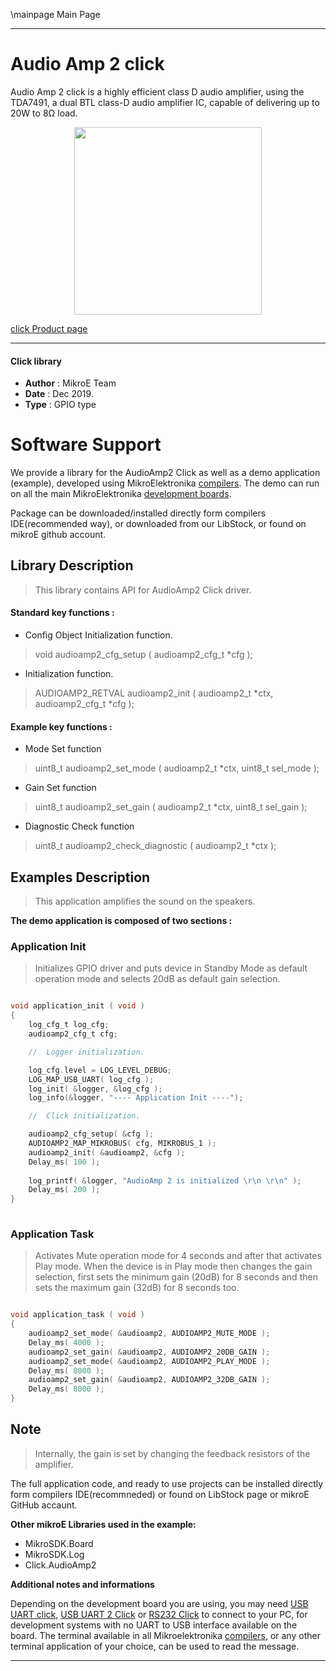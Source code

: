 \mainpage Main Page
 
 

---
# Audio Amp 2 click

Audio Amp 2 click is a highly efficient class D audio amplifier, using the TDA7491, a dual BTL class-D audio amplifier IC, capable of delivering up to 20W to 8Ω load.

<p align="center">
  <img src="http://download.mikroe.com/images/click_for_ide/audioamp2_click.png" height=300px>
</p>

[click Product page](<https://www.mikroe.com/audioamp-2-click>)

---


#### Click library 

- **Author**        : MikroE Team
- **Date**          : Dec 2019.
- **Type**          : GPIO type


# Software Support

We provide a library for the AudioAmp2 Click 
as well as a demo application (example), developed using MikroElektronika 
[compilers](http://shop.mikroe.com/compilers). 
The demo can run on all the main MikroElektronika [development boards](http://shop.mikroe.com/development-boards).

Package can be downloaded/installed directly form compilers IDE(recommended way), or downloaded from our LibStock, or found on mikroE github account. 

## Library Description

> This library contains API for AudioAmp2 Click driver.

#### Standard key functions :

- Config Object Initialization function.
> void audioamp2_cfg_setup ( audioamp2_cfg_t *cfg ); 
 
- Initialization function.
> AUDIOAMP2_RETVAL audioamp2_init ( audioamp2_t *ctx, audioamp2_cfg_t *cfg );

#### Example key functions :

- Mode Set function
> uint8_t audioamp2_set_mode ( audioamp2_t *ctx, uint8_t sel_mode );
 
- Gain Set function
> uint8_t audioamp2_set_gain ( audioamp2_t *ctx, uint8_t sel_gain );

- Diagnostic Check function
> uint8_t audioamp2_check_diagnostic ( audioamp2_t *ctx );

## Examples Description

> This application amplifies the sound on the speakers.

**The demo application is composed of two sections :**

### Application Init 

> Initializes GPIO driver and puts device in Standby Mode as default
> operation mode and selects 20dB as default gain selection.

```c

void application_init ( void )
{
    log_cfg_t log_cfg;
    audioamp2_cfg_t cfg;

    //  Logger initialization.

    log_cfg.level = LOG_LEVEL_DEBUG;
    LOG_MAP_USB_UART( log_cfg );
    log_init( &logger, &log_cfg );
    log_info(&logger, "---- Application Init ----");

    //  Click initialization.

    audioamp2_cfg_setup( &cfg );
    AUDIOAMP2_MAP_MIKROBUS( cfg, MIKROBUS_1 );
    audioamp2_init( &audioamp2, &cfg );
    Delay_ms( 100 );
    
    log_printf( &logger, "AudioAmp 2 is initialized \r\n \r\n" );
    Delay_ms( 200 );
}
  
```

### Application Task

> Activates Mute operation mode for 4 seconds and after that activates Play mode.
> When the device is in Play mode then changes the gain selection, first sets the minimum gain (20dB) for 8 seconds
> and then sets the maximum gain (32dB) for 8 seconds too.

```c

void application_task ( void )
{
    audioamp2_set_mode( &audioamp2, AUDIOAMP2_MUTE_MODE );
    Delay_ms( 4000 );
    audioamp2_set_gain( &audioamp2, AUDIOAMP2_20DB_GAIN );
    audioamp2_set_mode( &audioamp2, AUDIOAMP2_PLAY_MODE );
    Delay_ms( 8000 );
    audioamp2_set_gain( &audioamp2, AUDIOAMP2_32DB_GAIN );
    Delay_ms( 8000 );
}

```

## Note

> Internally, the gain is set by changing the feedback resistors of the amplifier.

The full application code, and ready to use projects can be  installed directly form compilers IDE(recommneded) or found on LibStock page or mikroE GitHub accaunt.

**Other mikroE Libraries used in the example:** 

- MikroSDK.Board
- MikroSDK.Log
- Click.AudioAmp2

**Additional notes and informations**

Depending on the development board you are using, you may need 
[USB UART click](http://shop.mikroe.com/usb-uart-click), 
[USB UART 2 Click](http://shop.mikroe.com/usb-uart-2-click) or 
[RS232 Click](http://shop.mikroe.com/rs232-click) to connect to your PC, for 
development systems with no UART to USB interface available on the board. The 
terminal available in all Mikroelektronika 
[compilers](http://shop.mikroe.com/compilers), or any other terminal application 
of your choice, can be used to read the message.



---
